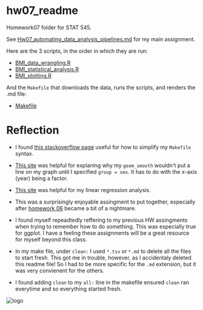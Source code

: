 hw07\_readme
================
	
Homework07 folder for STAT 545.

See [Hw07_automating_data_analysis_pipelines.md](https://github.com/sepkamal/STAT545-hw-Kamal-Sepehr/blob/master/Hw07/Hw07_automating_data_analysis_pipelines.md) for my main assignment.

Here are the 3 scripts, in the order in which they are run:
 - [BMI_data_wrangling.R](https://github.com/sepkamal/STAT545-hw-Kamal-Sepehr/blob/master/Hw07/BMI_data_wrangling.R)
 - [BMI_statistical_analysis.R](https://github.com/sepkamal/STAT545-hw-Kamal-Sepehr/blob/master/Hw07/BMI_statistical_analysis.R)
 - [BMI_plotting.R](https://github.com/sepkamal/STAT545-hw-Kamal-Sepehr/blob/master/Hw07/BMI_plotting.R)
 
 And the `Makefile` that downloads the data, runs the scripts, and renders the .md file:
 - [Makefile](https://github.com/sepkamal/STAT545-hw-Kamal-Sepehr/blob/master/Hw07/Makefile)

# Reflection

- I found [this stackoverflow page](https://stackoverflow.com/questions/3220277/what-do-the-makefile-symbols-and-mean) useful for how to simplify my `Makefile` syntax.

- [This site](https://stackoverflow.com/questions/10357768/plotting-lines-and-the-group-aesthetic-in-ggplot2) was helpful for explaning why my `geom_smooth` wouldn't put a line on my graph until I specified `group = sex`. It has to do with the x-axis (year) being a factor.

- [This site](https://stackoverflow.com/questions/1169539/linear-regression-and-group-by-in-r) was helpful for my linear regression analysis.

- This was a surprisingly enjoyable assingment to put together, especially after [homework 06](https://github.com/sepkamal/STAT545-hw-Kamal-Sepehr/blob/master/Hw06/HW6_Data_wrangling_wrap_up.md) became a bit of a nightmare.

- I found myself repeadtedly reffering to my previous HW assingments when trying to remember how to do something. This was especially true for ggplot. I have a feeling these assignments will be a great resource for myself beyond this class.

- In my make file, under `clean:` I used `*.tsv` or `*.md` to delete all the files to start fresh. This got me in trouble, however, as I accidentaly deleted this readme file! So I had to be more specific for the `.md` extension, but it was very convienent for the others.

- I found adding `clean` to my `all:` line in the makefile ensured `clean` ran everytime and so everything started fresh.

![logo](https://i.imgflip.com/1wj55o.jpg)
